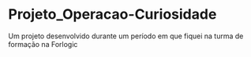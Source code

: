 # Projeto_Operacao-Curiosidade
Um projeto desenvolvido durante um período em que fiquei na turma de formação na Forlogic
